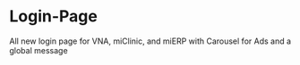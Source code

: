 # Login-Page
All new login page for VNA, miClinic, and miERP with Carousel for Ads and a global message
